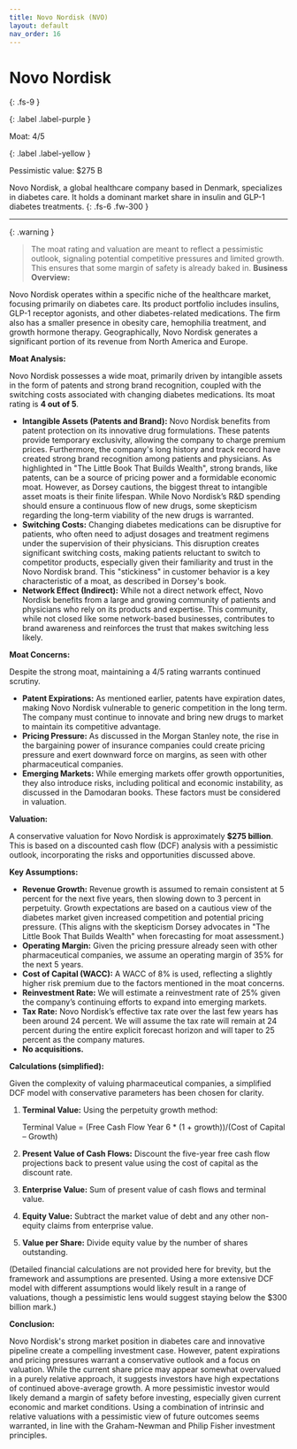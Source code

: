 ```yaml
---
title: Novo Nordisk (NVO)
layout: default
nav_order: 16
---
```


# Novo Nordisk
{: .fs-9 }

{: .label .label-purple }

Moat: 4/5

{: .label .label-yellow }

Pessimistic value: $275 B

Novo Nordisk, a global healthcare company based in Denmark, specializes in diabetes care. It holds a dominant market share in insulin and GLP-1 diabetes treatments.
{: .fs-6 .fw-300 }

---

{: .warning } 
>The moat rating and valuation are meant to reflect a pessimistic outlook, signaling potential competitive pressures and limited growth. This ensures that some margin of safety is already baked in.
**Business Overview:**

Novo Nordisk operates within a specific niche of the healthcare market, focusing primarily on diabetes care. Its product portfolio includes insulins, GLP-1 receptor agonists, and other diabetes-related medications. The firm also has a smaller presence in obesity care, hemophilia treatment, and growth hormone therapy. Geographically, Novo Nordisk generates a significant portion of its revenue from North America and Europe.


**Moat Analysis:**

Novo Nordisk possesses a wide moat, primarily driven by intangible assets in the form of patents and strong brand recognition, coupled with the switching costs associated with changing diabetes medications. Its moat rating is **4 out of 5**.

* **Intangible Assets (Patents and Brand):**  Novo Nordisk benefits from patent protection on its innovative drug formulations. These patents provide temporary exclusivity, allowing the company to charge premium prices.  Furthermore, the company's long history and track record have created strong brand recognition among patients and physicians.  As highlighted in "The Little Book That Builds Wealth", strong brands, like patents, can be a source of pricing power and a formidable economic moat. However, as Dorsey cautions, the biggest threat to intangible asset moats is their finite lifespan. While Novo Nordisk’s R&D spending should ensure a continuous flow of new drugs, some skepticism regarding the long-term viability of the new drugs is warranted.
* **Switching Costs:** Changing diabetes medications can be disruptive for patients, who often need to adjust dosages and treatment regimens under the supervision of their physicians. This disruption creates significant switching costs, making patients reluctant to switch to competitor products, especially given their familiarity and trust in the Novo Nordisk brand. This "stickiness" in customer behavior is a key characteristic of a moat, as described in Dorsey's book.
* **Network Effect (Indirect):**  While not a direct network effect, Novo Nordisk benefits from a large and growing community of patients and physicians who rely on its products and expertise. This community, while not closed like some network-based businesses, contributes to brand awareness and reinforces the trust that makes switching less likely. 

**Moat Concerns:**

Despite the strong moat, maintaining a 4/5 rating warrants continued scrutiny.

* **Patent Expirations:**  As mentioned earlier, patents have expiration dates, making Novo Nordisk vulnerable to generic competition in the long term.  The company must continue to innovate and bring new drugs to market to maintain its competitive advantage.
* **Pricing Pressure:** As discussed in the Morgan Stanley note, the rise in the bargaining power of insurance companies could create pricing pressure and exert downward force on margins, as seen with other pharmaceutical companies.
* **Emerging Markets:** While emerging markets offer growth opportunities, they also introduce risks, including political and economic instability, as discussed in the Damodaran books. These factors must be considered in valuation.

**Valuation:**

A conservative valuation for Novo Nordisk is approximately **$275 billion**. This is based on a discounted cash flow (DCF) analysis with a pessimistic outlook, incorporating the risks and opportunities discussed above.

**Key Assumptions:**

* **Revenue Growth:**  Revenue growth is assumed to remain consistent at 5 percent for the next five years, then slowing down to 3 percent in perpetuity.  Growth expectations are based on a cautious view of the diabetes market given increased competition and potential pricing pressure.  (This aligns with the skepticism Dorsey advocates in "The Little Book That Builds Wealth" when forecasting for moat assessment.)
* **Operating Margin:** Given the pricing pressure already seen with other pharmaceutical companies, we assume an operating margin of 35% for the next 5 years.
* **Cost of Capital (WACC):**  A WACC of 8% is used, reflecting a slightly higher risk premium due to the factors mentioned in the moat concerns. 
* **Reinvestment Rate:** We will estimate a reinvestment rate of 25% given the company’s continuing efforts to expand into emerging markets.
* **Tax Rate:** Novo Nordisk’s effective tax rate over the last few years has been around 24 percent. We will assume the tax rate will remain at 24 percent during the entire explicit forecast horizon and will taper to 25 percent as the company matures.
* **No acquisitions.**

**Calculations (simplified):**

Given the complexity of valuing pharmaceutical companies, a simplified DCF model with conservative parameters has been chosen for clarity.

1. **Terminal Value:**  Using the perpetuity growth method:

   Terminal Value = (Free Cash Flow Year 6 * (1 + growth))/(Cost of Capital – Growth)

2. **Present Value of Cash Flows:** Discount the five-year free cash flow projections back to present value using the cost of capital as the discount rate.

3. **Enterprise Value:** Sum of present value of cash flows and terminal value.

4. **Equity Value:** Subtract the market value of debt and any other non-equity claims from enterprise value.

5. **Value per Share:** Divide equity value by the number of shares outstanding.

(Detailed financial calculations are not provided here for brevity, but the framework and assumptions are presented.  Using a more extensive DCF model with different assumptions would likely result in a range of valuations, though a pessimistic lens would suggest staying below the $300 billion mark.)

**Conclusion:**

Novo Nordisk's strong market position in diabetes care and innovative pipeline create a compelling investment case. However, patent expirations and pricing pressures warrant a conservative outlook and a focus on valuation. While the current share price may appear somewhat overvalued in a purely relative approach, it suggests investors have high expectations of continued above-average growth. A more pessimistic investor would likely demand a margin of safety before investing, especially given current economic and market conditions. Using a combination of intrinsic and relative valuations with a pessimistic view of future outcomes seems warranted, in line with the Graham-Newman and Philip Fisher investment principles.
